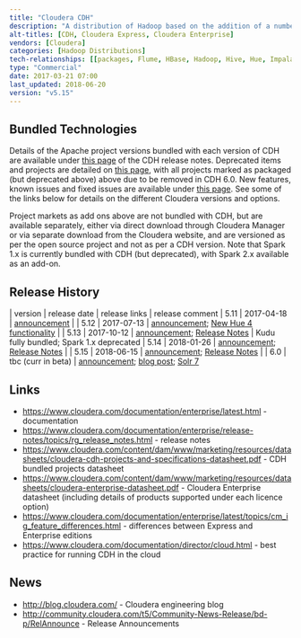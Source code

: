 ```yaml
---
title: "Cloudera CDH"
description: "A distribution of Hadoop based on the addition of a number of closed source products, including Cloudera Manager (for installing and managing clusters) and Cloudera Navigator (for managing metadata and the encryption of data).  Bundled projects tend to lag the open source versions and pull forward more patches than other distributions.  Also comes with a number of add-ons, including ODBC and JDBC drivers for Hive and Impala, and a number of Apache projects that aren't (yet) part of the core CDH distribution.  Available via RPMs, or can be installed using Cloudera Manager (for local installs) or Cloudera Director (for installation on cloud platforms).  Comes in a number of editions including Cloudera Enterprise (under an annual per node or elastic cloud licence model with commercial support) and Cloudera Express (a free version without some enterprise features), with Cloudera Enterprise coming in a range of licence options (listed on the Cloudera website under products) with each including support for different Apache products.  First released in March 2009."
alt-titles: [CDH, Cloudera Express, Cloudera Enterprise]
vendors: [Cloudera]
categories: [Hadoop Distributions]
tech-relationships: [[packages, Flume, HBase, Hadoop, Hive, Hue, Impala, Oozie, Sentry, Cloudera Search, Spark, Sqoop, ZooKeeper, Avro, Crunch, Kite, Parquet, Pig, Kudu], [packages (but deprecated), Llama, DataFu, Whirr, Mahout], [add ons, Accumulo, Kafka, RecordService, Spark, Cloudera Navigator], [manageable via, Cloudera Manager, Cloudera Director]]
type: "Commercial"
date: 2017-03-21 07:00
last_updated: 2018-06-20
version: "v5.15"
---
```

## Bundled Technologies

Details of the Apache project versions bundled with each version of CDH are available under [this page](https://www.cloudera.com/documentation/enterprise/release-notes/topics/cdh_vd_cdh_package_tarball.html) of the CDH release notes.  Deprecated items and projects are detailed on [this page](https://www.cloudera.com/documentation/enterprise/release-notes/topics/rg_deprecated.html), with all projects marked as packaged (but deprecated above) above due to be removed in CDH 6.0.  New features, known issues and fixed issues are available under [this page](https://www.cloudera.com/documentation/enterprise/release-notes/topics/rg_release_notes_cdh.html).  See some of the links below for details on the different Cloudera versions and options.

Project markets as add ons above are not bundled with CDH, but are available separately, either via direct download through Cloudera Manager or via separate download from the Cloudera website, and are versioned as per the open source project and not as per a CDH version.  Note that Spark 1.x is currently bundled with CDH (but deprecated), with Spark 2.x available as an add-on.

## Release History

| version | release date | release links | release comment
| 5.11 | 2017-04-18 | [announcement](http://community.cloudera.com/t5/Community-News-Release/Announce-Cloudera-Enterprise-5-11-is-Now-Available/m-p/53808#M170) |
| 5.12 | 2017-07-13 | [announcement](http://community.cloudera.com/t5/Community-News-Release/Cloudera-Enterprise-5-12-is-Now-Available/m-p/57359#M184); [New Hue 4 functionality](http://blog.cloudera.com/blog/2017/08/new-in-cloudera-enterprise-5-12-hue-4-interface-and-query-assistant/) |
| 5.13 | 2017-10-12 | [announcement](http://community.cloudera.com/t5/Community-News-Release/ANNOUNCE-Cloudera-Enterprise-5-13-is-Now-Available/m-p/60879#M200); [Release Notes](https://www.cloudera.com/documentation/enterprise/release-notes/topics/cdh_rn_new_in_cdh_513.html) | Kudu fully bundled; Spark 1.x deprecated
| 5.14 | 2018-01-26 | [announcement](http://community.cloudera.com/t5/Community-News-Release/ANNOUNCE-Cloudera-Enterprise-5-14-is-Now-Available/td-p/64064); [Release Notes](https://www.cloudera.com/documentation/enterprise/release-notes/topics/cdh_rn_new_in_cdh_514.html) | 
| 5.15 | 2018-06-15 | [announcement](http://community.cloudera.com/t5/Community-News-Release/ANNOUNCE-Cloudera-Enterprise-5-15-is-Now-Available/td-p/69154); [Release Notes](https://www.cloudera.com/documentation/enterprise/release-notes/topics/cdh_rn_new_in_cdh_515.html) |
| 6.0 | tbc (curr in beta) | [announcement](http://community.cloudera.com/t5/Community-News-Release/ANNOUNCE-Cloudera-Enterprise-6-Beta-Released/td-p/67312); [blog post](http://vision.cloudera.com/building-the-modern-platform-with-cloudera-enterprise-6-x-and-altus/); [Solr 7](http://blog.cloudera.com/blog/2018/05/new-in-cloudera-enterprise-6-0-analytic-search/)

## Links

* <https://www.cloudera.com/documentation/enterprise/latest.html> - documentation
* <https://www.cloudera.com/documentation/enterprise/release-notes/topics/rg_release_notes.html> - release notes
* <https://www.cloudera.com/content/dam/www/marketing/resources/datasheets/cloudera-cdh-projects-and-specifications-datasheet.pdf> - CDH bundled projects datasheet
* <https://www.cloudera.com/content/dam/www/marketing/resources/datasheets/cloudera-enterprise-datasheet.pdf> - Cloudera Enterprise datasheet (including details of products supported under each licence option)
* <https://www.cloudera.com/documentation/enterprise/latest/topics/cm_ig_feature_differences.html> - differences between Express and Enterprise editions
* <https://www.cloudera.com/documentation/director/cloud.html> - best practice for running CDH in the cloud

## News

* <http://blog.cloudera.com/> - Cloudera engineering blog
* <http://community.cloudera.com/t5/Community-News-Release/bd-p/RelAnnounce> - Release Announcements